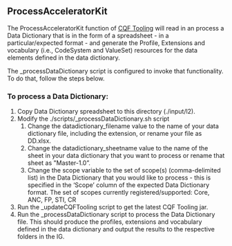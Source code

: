 ## ProcessAcceleratorKit
The ProcessAcceleratorKit function of [CQF Tooling](https://github.com/cqframework/cqf-tooling) will
read in an process a Data Dictionary that is in the form of a spreadsheet - in a particular/expected
format - and generate the Profile, Extensions and vocabulary (i.e., CodeSystem and ValueSet) resources
for the data elements defined in the data dictionary.

The \_processDataDictionary script is configured to invoke that functionality. To do that,
follow the steps below.

### To process a Data Dictionary:

1. Copy Data Dictionary spreadsheet to this directory (./input/l2).
2. Modify the ./scripts/\_processDataDictionary.sh script
    1. Change the datadictionary_filename value to the name of your data dictionary file, including the extension, or rename your file as DD.xlsx.
    2. Change the datadictionary_sheetname value to the name of the sheet in your data dictionary that you want to process or rename that sheet as "Master-1.0”.
    3. Change the scope variable to the set of scope(s) (comma-delimited list) in the Data Dictionary that you would like to process - this is specified in the ‘Scope’ column of the expected Data Dictionary format. The set of scopes currently registered/supported: Core, ANC, FP, STI, CR
3. Run the \_updateCQFTooling script to get the latest CQF Tooling jar.
4. Run the \_processDataDictionary script to process the Data Dictionary file.
   This should produce the profiles, extensions and vocabulary defined in the
   data dictionary and output the results to the respective folders in the IG.
